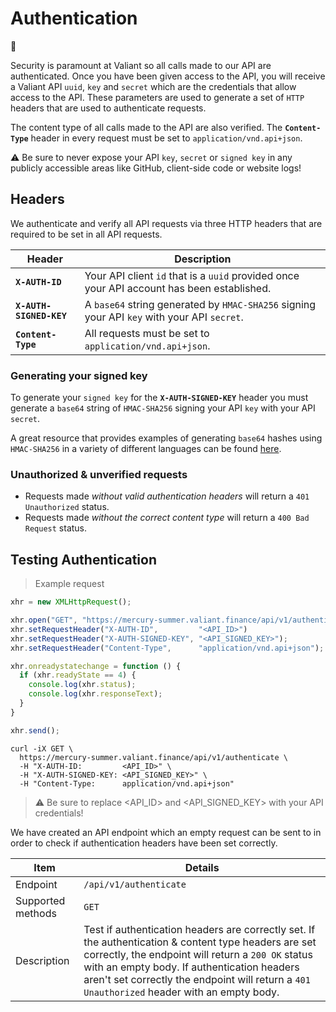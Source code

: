 # Authentication

🔐

Security is paramount at Valiant so all calls made to our API are authenticated. Once you have been given access to the API, you will receive a Valiant API `uuid`,  `key` and `secret` which are the credentials that allow access to the API. These parameters are used to generate a set of `HTTP` headers that are used to authenticate requests.

The content type of all calls made to the API are also verified. The **`Content-Type`** header in every request must be set to `application/vnd.api+json`.

<aside class="warning">
  ⚠️ Be sure to never expose your API <code>key</code>, <code>secret</code> or <code>signed key</code> in any publicly accessible areas like GitHub, client-side code or website logs!
</aside>

## Headers

We authenticate and verify all API requests via three HTTP headers that are required to be set in all API requests.

| Header                  | Description                                                                                 |
| ----------------------- | ------------------------------------------------------------------------------------------- |
| **`X-AUTH-ID`**         | Your API client `id` that is a `uuid` provided once your API account has been established.  |
| **`X-AUTH-SIGNED-KEY`** | A `base64` string generated by `HMAC-SHA256` signing your API `key` with your API `secret`. |
| **`Content-Type`**      | All requests must be set to `application/vnd.api+json`.                                     |

### Generating your signed key

To generate your `signed key` for the **`X-AUTH-SIGNED-KEY`** header you must generate a `base64` string of `HMAC-SHA256` signing your API `key` with your API `secret`.

A great resource that provides examples of generating `base64` hashes using `HMAC-SHA256` in a variety of different languages can be found [here](https://www.jokecamp.com/blog/examples-of-creating-base64-hashes-using-hmac-sha256-in-different-languages/).

### Unauthorized & unverified requests

* Requests made *without valid authentication headers* will return a `401 Unauthorized` status.
* Requests made *without the correct content type* will return a `400 Bad Request` status.

## Testing Authentication

> Example request

```javascript
xhr = new XMLHttpRequest();

xhr.open("GET", "https://mercury-summer.valiant.finance/api/v1/authenticate");
xhr.setRequestHeader("X-AUTH-ID",         "<API_ID>")
xhr.setRequestHeader("X-AUTH-SIGNED-KEY", "<API_SIGNED_KEY>");
xhr.setRequestHeader("Content-Type",      "application/vnd.api+json");

xhr.onreadystatechange = function () {
  if (xhr.readyState == 4) {
    console.log(xhr.status);
    console.log(xhr.responseText);
  }
}

xhr.send();
```

```shell
curl -iX GET \
  https://mercury-summer.valiant.finance/api/v1/authenticate \
  -H "X-AUTH-ID:         <API_ID>" \
  -H "X-AUTH-SIGNED-KEY: <API_SIGNED_KEY>" \
  -H "Content-Type:      application/vnd.api+json"
```

> ⚠️ Be sure to replace <API_ID> and <API_SIGNED_KEY> with your API credentials!

We have created an API endpoint which an empty request can be sent to in order to check if authentication headers have  been set correctly.

| Item              | Details                |
| ----------------- | ---------------------- |
| Endpoint          | `/api/v1/authenticate` |
| Supported methods | `GET`                  |
| Description       | Test if authentication headers are correctly set. If the authentication & content type headers are set correctly, the endpoint will return a `200 OK` status with an empty body. If authentication headers aren't set correctly the endpoint will return a `401 Unauthorized` header with an empty body. |
